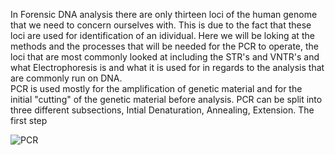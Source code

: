 In Forensic DNA analysis there are only thirteen loci of the human genome that we need to concern ourselves with. This is due to the fact that these loci are used for identification of an idividual.  Here we will be loking at the methods and the processes that will be needed for the PCR to operate, the loci that are most commonly looked at including the STR's and VNTR's and what Electrophoresis is and what it is used for in regards to the analysis that are commonly run on DNA.  
PCR is used mostly for the amplification of genetic material and for the initial "cutting" of the genetic material before analysis. PCR can be split into three different subsections, Intial Denaturation, Annealing, Extension.
The first step 

![PCR](https://upload.wikimedia.org/wikipedia/commons/thumb/9/96/Polymerase_chain_reaction.svg/800px-Polymerase_chain_reaction.svg.png)



